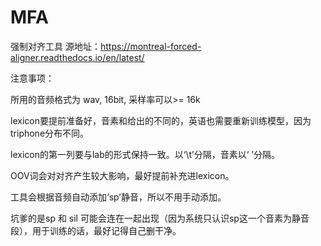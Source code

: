 # MFA
强制对齐工具
源地址：https://montreal-forced-aligner.readthedocs.io/en/latest/

注意事项：

所用的音频格式为 wav, 16bit, 采样率可以>= 16k

lexicon要提前准备好，音素和给出的不同的，英语也需要重新训练模型，因为triphone分布不同。

lexicon的第一列要与lab的形式保持一致。以‘\t’分隔，音素以‘ ’分隔。

OOV词会对对齐产生较大影响，最好提前补充进lexicon。

工具会根据音频自动添加‘sp’静音，所以不用手动添加。

坑爹的是sp 和 sil 可能会连在一起出现（因为系统只认识sp这一个音素为静音段），用于训练的话，最好记得自己删干净。


